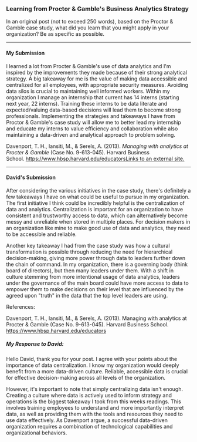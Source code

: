 ### Learning from Proctor & Gamble's Business Analytics Strategy

In an original post (not to exceed 250 words), based on the Proctor & Gamble case study, what did you learn that you might apply in your organization? Be as specific as possible.

---

#### My Submission
I learned a lot from Procter & Gamble's use of data analytics and I'm inspired by the improvements they made because of their strong analytical strategy. A big takeaway for me is the value of making data accessible and centralized for all employees, with appropriate security measures. Avoiding data silos is crucial to maintaining well informed workers. Within my organization I manage an internship that current has 14 interns (starting next year, 22 interns). Training these interns to be data literate and expected/valuing data-based decisions will lead them to become strong professionals. Implementing the strategies and takeaways I have from Proctor & Gamble's case study will allow me to better lead my internship and educate my interns to value efficiency and collaboration while also maintaining a data-driven and analytical approach to problem solving.  

Davenport, T. H., Iansiti, M., & Serels, A. (2013). _Managing with analytics at Procter & Gamble_ (Case No. 9-613-045). Harvard Business School. [https://www.hbsp.harvard.edu/educatorsLinks to an external site.](https://www.hbsp.harvard.edu/educators)

---
#### David's Submission
After considering the various initiatives in the case study, there's definitely a few takeaways I have on what could be useful to pursue in my organization. The first initiative I think could be incredibly helpful is the centralization of data and analytics. Centralization is important for an organization to have consistent and trustworthy access to data, which can alternatively become messy and unreliable when stored in multiple places. For decision makers in an organization like mine to make good use of data and analytics, they need to be accessible and reliable.

Another key takeaway I had from the case study was how a cultural transformation is possible through reducing the need for hierarchical decision-making, giving more power through data to leaders further down the chain of command. In my organization, there is a governing body (think board of directors), but then many leaders under them. With a shift in culture stemming from more intentional usage of data analytics, leaders under the governance of the main board could have more access to data to empower them to make decisions on their level that are influenced by the agreed upon "truth" in the data that the top level leaders are using.

References:

Davenport, T. H., Iansiti, M., & Serels, A. (2013). Managing with analytics at Procter & Gamble (Case No. 9-613-045). Harvard Business School. https://www.hbsp.harvard.edu/educators

##### My Response to David:
Hello David, thank you for your post. I agree with your points about the importance of data centralization. I know my organization would deeply benefit from a more data-driven culture. Reliable, accessible data is crucial for effective decision-making across all levels of the organization.  

However, it's important to note that simply centralizing data isn't enough. Creating a culture where data is actively used to inform strategy and operations is the biggest takeaway I took from this weeks readings. This involves training employees to understand and more importantly interpret data, as well as providing them with the tools and resources they need to use data effectively. As Davenport argue, a successful data-driven organization requires a combination of technological capabilities and organizational behaviors.